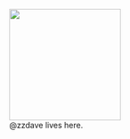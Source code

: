 <!---
zzDave/zzDave is a ✨ special ✨ repository because its `README.md` (this file) appears on your GitHub profile.
You can click the Preview link to take a look at your changes.
--->


<figure>
<img src="https://cdn.pixabay.com/photo/2020/05/09/21/43/hacker-5151533_960_720.jpg" width="200" />
  <figcaption>@zzdave lives here.</figcaption>
</figure>
